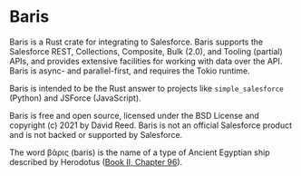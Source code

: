 # Baris

Baris is a Rust crate for integrating to Salesforce. Baris supports the Salesforce REST, Collections, Composite, Bulk (2.0), and Tooling (partial) APIs, and provides extensive facilities for working with data over the API. Baris is async- and parallel-first, and requires the Tokio runtime.

Baris is intended to be the Rust answer to projects like `simple_salesforce` (Python) and JSForce (JavaScript).

Baris is free and open source, licensed under the BSD License and copyright (c) 2021 by David Reed. Baris is not an official Salesforce product and is not backed or supported by Salesforce.

The word βᾶρις (baris) is the name of a type of Ancient Egyptian ship described by Herodotus ([Book II, Chapter 96](http://www.perseus.tufts.edu/hopper/text?doc=Perseus:text:1999.01.0126:book=2:chapter=96&highlight=baris)).
